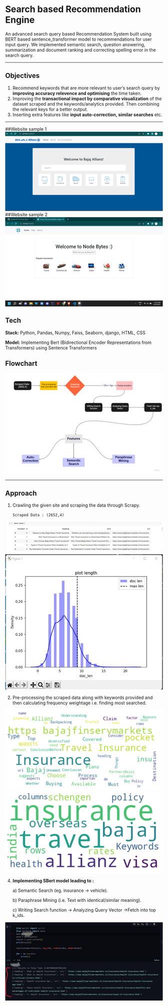 # Search based Recommendation Engine
An advanced search query based Recommendation System built using BERT based sentence_transformer model to recommendations for user input query.
We implemented semantic search, question answering, summarization and document ranking and correcting spelling error in the search query.

----

## Objectives
1. Recommend keywords that are more relevant to user’s search query by **improving accuracy relevence and optimising** the time taken.
2. Improving the **transactional impact by comparative visualization** of the dataset scraped and the keywords/analytics provided. Then combining the relevant keys for a better output.
3. Inserting extra features like **input auto-correction, similar searches** etc.

----
##Website sample 1
<img src="https://github.com/HackRx3/PS10_Node_Bytes/blob/master/ui%20sample%202.png"/>
##Website sample 2
<img src="https://github.com/HackRx3/PS10_Node_Bytes/blob/master/UI%20Sample.png"/>

## Tech 

**Stack:** Python, Pandas, Numpy, Faiss, Seaborn, django, HTML, CSS

**Model:** Implementing Bert (Bidirectional Encoder Representations from Transformers) using Sentence Transformers

## Flowchart


<img src="https://github.com/HackRx3/PS10_Node_Bytes/blob/master/Flowchart%20(3).jpg"/>

----

## Approach



1. Crawling the given site and scraping the data through Scrapy.

       Scraped Data : (2652,4) 
       

<img src="https://github.com/HackRx3/PS10_Node_Bytes/blob/master/datahead.jpg" />
<img src="https://github.com/HackRx3/PS10_Node_Bytes/blob/master/plot.jpeg" />

2. Pre-processing the scraped data along with keywords provided and then calculating frequency weightage i.e. finding most searched.

<img src="https://github.com/HackRx3/PS10_Node_Bytes/blob/master/scrapped%20data%20keywords.png" />
<img src="https://github.com/HackRx3/PS10_Node_Bytes/blob/master/search%20trends%20keywords.png" />

4. **Implementing SBert model leading to :**




     a) Semantic Search (eg. insurance -> vehicle).

     b) Paraphrase Mining (i.e. Text with identical/similar meaning).

     c) Writing Search function -> Analyzing Query Vector ->Fetch into top k_ids.

<img src="https://github.com/HackRx3/PS10_Node_Bytes/blob/master/Prototype.jpeg"/>



